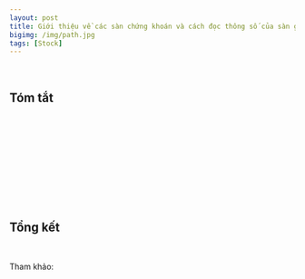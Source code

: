 ```yaml
---
layout: post
title: Giới thiệu về các sàn chứng khoán và cách đọc thông số của sàn giao dịch
bigimg: /img/path.jpg
tags: [Stock]
---
```





<br>

## Tóm tắt




<br>

## 




<br>

## 



<br>

## 



<br>

## Tổng kết




<br>

Tham khảo:

[]()